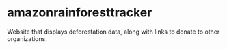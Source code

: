 # amazonrainforesttracker
Website that displays deforestation data, along with links to donate to other organizations. 
